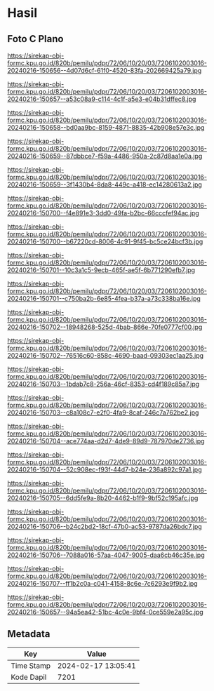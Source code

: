 # Hasil

## Foto C Plano

https://sirekap-obj-formc.kpu.go.id/820b/pemilu/pdpr/72/06/10/20/03/7206102003016-20240216-150656--4d07d6cf-61f0-4520-83fa-202669425a79.jpg

https://sirekap-obj-formc.kpu.go.id/820b/pemilu/pdpr/72/06/10/20/03/7206102003016-20240216-150657--a53c08a9-c114-4c1f-a5e3-e04b31dffec8.jpg

https://sirekap-obj-formc.kpu.go.id/820b/pemilu/pdpr/72/06/10/20/03/7206102003016-20240216-150658--bd0aa9bc-8159-4871-8835-42b908e57e3c.jpg

https://sirekap-obj-formc.kpu.go.id/820b/pemilu/pdpr/72/06/10/20/03/7206102003016-20240216-150659--87dbbce7-f59a-4486-950a-2c87d8aa1e0a.jpg

https://sirekap-obj-formc.kpu.go.id/820b/pemilu/pdpr/72/06/10/20/03/7206102003016-20240216-150659--3f1430b4-8da8-449c-a418-ec14280613a2.jpg

https://sirekap-obj-formc.kpu.go.id/820b/pemilu/pdpr/72/06/10/20/03/7206102003016-20240216-150700--f4e891e3-3dd0-49fa-b2bc-66cccfef94ac.jpg

https://sirekap-obj-formc.kpu.go.id/820b/pemilu/pdpr/72/06/10/20/03/7206102003016-20240216-150700--b67220cd-8006-4c91-9f45-bc5ce24bcf3b.jpg

https://sirekap-obj-formc.kpu.go.id/820b/pemilu/pdpr/72/06/10/20/03/7206102003016-20240216-150701--10c3a1c5-9ecb-465f-ae5f-6b771290efb7.jpg

https://sirekap-obj-formc.kpu.go.id/820b/pemilu/pdpr/72/06/10/20/03/7206102003016-20240216-150701--c750ba2b-6e85-4fea-b37a-a73c338ba16e.jpg

https://sirekap-obj-formc.kpu.go.id/820b/pemilu/pdpr/72/06/10/20/03/7206102003016-20240216-150702--18948268-525d-4bab-866e-70fe0777cf00.jpg

https://sirekap-obj-formc.kpu.go.id/820b/pemilu/pdpr/72/06/10/20/03/7206102003016-20240216-150702--76516c60-858c-4690-baad-09303ec1aa25.jpg

https://sirekap-obj-formc.kpu.go.id/820b/pemilu/pdpr/72/06/10/20/03/7206102003016-20240216-150703--1bdab7c8-256a-46cf-8353-cd4f189c85a7.jpg

https://sirekap-obj-formc.kpu.go.id/820b/pemilu/pdpr/72/06/10/20/03/7206102003016-20240216-150703--c8a108c7-e2f0-4fa9-8caf-246c7a762be2.jpg

https://sirekap-obj-formc.kpu.go.id/820b/pemilu/pdpr/72/06/10/20/03/7206102003016-20240216-150704--ace774aa-d2d7-4de9-89d9-787970de2736.jpg

https://sirekap-obj-formc.kpu.go.id/820b/pemilu/pdpr/72/06/10/20/03/7206102003016-20240216-150704--52c908ec-f93f-44d7-b24e-236a892c97a1.jpg

https://sirekap-obj-formc.kpu.go.id/820b/pemilu/pdpr/72/06/10/20/03/7206102003016-20240216-150705--6dd5fe9a-8b20-4462-b1f9-9bf52c195afc.jpg

https://sirekap-obj-formc.kpu.go.id/820b/pemilu/pdpr/72/06/10/20/03/7206102003016-20240216-150706--b24c2bd2-18cf-47b0-ac53-9787da26bdc7.jpg

https://sirekap-obj-formc.kpu.go.id/820b/pemilu/pdpr/72/06/10/20/03/7206102003016-20240216-150706--7088a016-57aa-4047-9005-daa6cb46c35e.jpg

https://sirekap-obj-formc.kpu.go.id/820b/pemilu/pdpr/72/06/10/20/03/7206102003016-20240216-150707--ff1b2c0a-c041-4158-8c6e-7c6293e9f9b2.jpg

https://sirekap-obj-formc.kpu.go.id/820b/pemilu/pdpr/72/06/10/20/03/7206102003016-20240216-150657--94a5ea42-51bc-4c0e-9bf4-0ce559e2a95c.jpg


## Metadata

| Key        | Value               |
| ---------- | ------------------- |
| Time Stamp | 2024-02-17 13:05:41 |
| Kode Dapil | 7201                |



